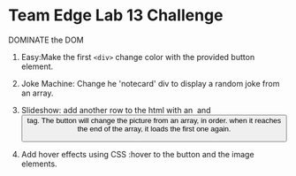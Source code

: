 # Team Edge Lab 13 Challenge

DOMINATE the DOM

1.  Easy:Make the first `<div>` change color with the provided button element.
2.  Joke Machine: Change he 'notecard' div to display a random joke from an array.

3.  Slideshow: add another row to the html with an <img> and <button> tag. The button will change the picture from an array, in order. when it reaches the end of the array,
    it loads the first one again.

4.  Add hover effects using CSS :hover to the button and the image elements.
